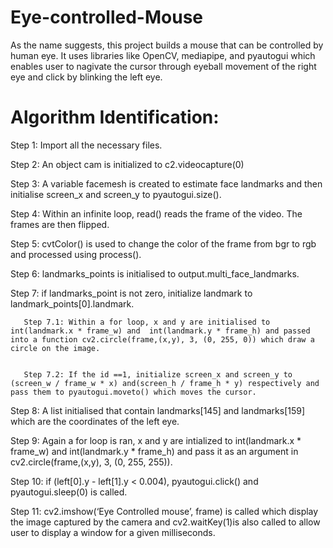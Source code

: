 # Eye-controlled-Mouse
As the name suggests, this project builds a mouse that can be controlled by human eye. It uses libraries like OpenCV, mediapipe, and pyautogui which enables user to nagivate the cursor through eyeball movement of the right eye and click by blinking the left eye. 

# Algorithm Identification:

Step 1: Import all the necessary files.


Step 2: An object cam is initialized to c2.videocapture(0)


Step 3: A variable facemesh is created to estimate face landmarks and then initialise screen_x and screen_y to pyautogui.size().


Step 4: Within an infinite loop, read() reads the frame of the video. The frames are then flipped.


Step 5: cvtColor() is used to change the color of the frame from bgr to rgb and processed using process().


Step 6: landmarks_points is initialised to output.multi_face_landmarks.


Step 7: if landmarks_point is not zero, initialize landmark to landmark_points[0].landmark.


       Step 7.1: Within a for loop, x and y are initialised to int(landmark.x * frame_w) and  int(landmark.y * frame_h) and passed into a function cv2.circle(frame,(x,y), 3, (0, 255, 0)) which draw a circle on the image.

       
       Step 7.2: If the id ==1, initialize screen_x and screen_y to (screen_w / frame_w * x) and(screen_h / frame_h * y) respectively and pass them to pyautogui.moveto() which moves the cursor.

       
Step 8: A list initialised that contain landmarks[145] and landmarks[159] which are the coordinates of the left eye.


Step 9: Again a for loop is ran, x and y are intialized to int(landmark.x * frame_w) and  int(landmark.y * frame_h) and pass it as an argument in cv2.circle(frame,(x,y), 3, (0, 255, 255)).


Step 10: if (left[0].y - left[1].y < 0.004), pyautogui.click() and pyautogui.sleep(0) is called.


Step  11: cv2.imshow(‘Eye Controlled mouse’, frame) is called which display the image captured by the camera and cv2.waitKey(1)is also called to allow user to display a window for a given milliseconds.


